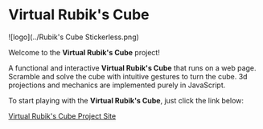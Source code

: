 # Virtual Rubik's Cube

![logo](../Rubik's Cube Stickerless.png)

Welcome to the **Virtual Rubik's Cube** project!

A functional and interactive **Virtual Rubik's Cube** that runs on a web page.
Scramble and solve the cube with intuitive gestures to turn the cube.
3d projections and mechanics are implemented purely in JavaScript.

To start playing with the **Virtual Rubik's Cube**, just click the link below:

[Virtual Rubik's Cube Project Site](https://matthew13483.github.io/RubiksCube/)